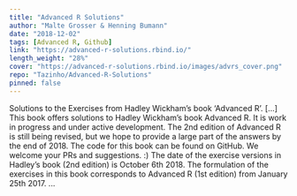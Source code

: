 ```yaml
---
title: "Advanced R Solutions"
author: "Malte Grosser & Henning Bumann"
date: "2018-12-02"
tags: [Advanced R, Github]
link: "https://advanced-r-solutions.rbind.io/"
length_weight: "28%"
cover: "https://advanced-r-solutions.rbind.io/images/advrs_cover.png"
repo: "Tazinho/Advanced-R-Solutions"
pinned: false
---
```


Solutions to the Exercises from Hadley Wickham’s book ‘Advanced R’. [...] This book offers solutions to Hadley Wickham’s book Advanced R. It is work in progress and under active development. The 2nd edition of Advanced R is still being revised, but we hope to provide a large part of the answers by the end of 2018. The code for this book can be found on GitHub. We welcome your PRs and suggestions. :) The date of the exercise versions in Hadley’s book (2nd edition) is October 6th 2018. The formulation of the exercises in this book corresponds to Advanced R (1st edition) from January 25th 2017. ...
